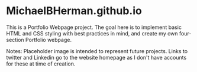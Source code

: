 # MichaelBHerman.github.io
This is a Portfolio Webpage project.  The goal here is to implement basic HTML and CSS styling with best practices in mind, and create my own four-section Portfolio webpage.

Notes: Placeholder image is intended to represent future projects.  Links to twitter and Linkedin go to the website homepage as I don't have accounts for these at time of creation.
